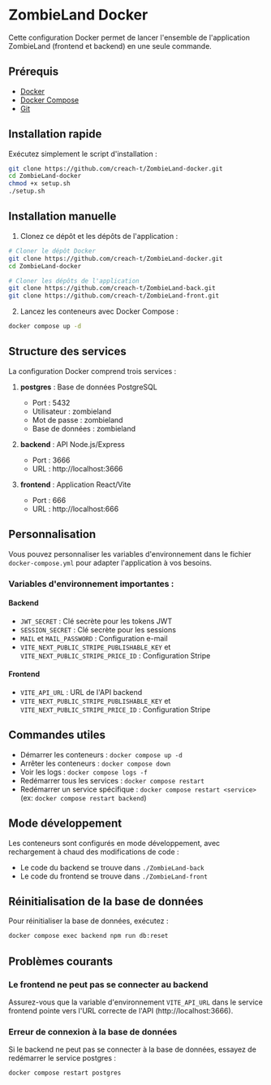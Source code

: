 # ZombieLand Docker

Cette configuration Docker permet de lancer l'ensemble de l'application ZombieLand (frontend et backend) en une seule commande.

## Prérequis

- [Docker](https://docs.docker.com/get-docker/)
- [Docker Compose](https://docs.docker.com/compose/install/)
- [Git](https://git-scm.com/downloads)

## Installation rapide

Exécutez simplement le script d'installation :

```bash
git clone https://github.com/creach-t/ZombieLand-docker.git
cd ZombieLand-docker
chmod +x setup.sh
./setup.sh
```

## Installation manuelle

1. Clonez ce dépôt et les dépôts de l'application :

```bash
# Cloner le dépôt Docker
git clone https://github.com/creach-t/ZombieLand-docker.git
cd ZombieLand-docker

# Cloner les dépôts de l'application
git clone https://github.com/creach-t/ZombieLand-back.git
git clone https://github.com/creach-t/ZombieLand-front.git
```

2. Lancez les conteneurs avec Docker Compose :

```bash
docker compose up -d
```

## Structure des services

La configuration Docker comprend trois services :

1. **postgres** : Base de données PostgreSQL
   - Port : 5432
   - Utilisateur : zombieland
   - Mot de passe : zombieland
   - Base de données : zombieland

2. **backend** : API Node.js/Express
   - Port : 3666
   - URL : http://localhost:3666

3. **frontend** : Application React/Vite
   - Port : 666
   - URL : http://localhost:666

## Personnalisation

Vous pouvez personnaliser les variables d'environnement dans le fichier `docker-compose.yml` pour adapter l'application à vos besoins.

### Variables d'environnement importantes :

#### Backend
- `JWT_SECRET` : Clé secrète pour les tokens JWT
- `SESSION_SECRET` : Clé secrète pour les sessions
- `MAIL` et `MAIL_PASSWORD` : Configuration e-mail
- `VITE_NEXT_PUBLIC_STRIPE_PUBLISHABLE_KEY` et `VITE_NEXT_PUBLIC_STRIPE_PRICE_ID` : Configuration Stripe

#### Frontend
- `VITE_API_URL` : URL de l'API backend
- `VITE_NEXT_PUBLIC_STRIPE_PUBLISHABLE_KEY` et `VITE_NEXT_PUBLIC_STRIPE_PRICE_ID` : Configuration Stripe

## Commandes utiles

- Démarrer les conteneurs : `docker compose up -d`
- Arrêter les conteneurs : `docker compose down`
- Voir les logs : `docker compose logs -f`
- Redémarrer tous les services : `docker compose restart`
- Redémarrer un service spécifique : `docker compose restart <service>` (ex: `docker compose restart backend`)

## Mode développement

Les conteneurs sont configurés en mode développement, avec rechargement à chaud des modifications de code :

- Le code du backend se trouve dans `./ZombieLand-back`
- Le code du frontend se trouve dans `./ZombieLand-front`

## Réinitialisation de la base de données

Pour réinitialiser la base de données, exécutez :

```bash
docker compose exec backend npm run db:reset
```

## Problèmes courants

### Le frontend ne peut pas se connecter au backend

Assurez-vous que la variable d'environnement `VITE_API_URL` dans le service frontend pointe vers l'URL correcte de l'API (http://localhost:3666).

### Erreur de connexion à la base de données

Si le backend ne peut pas se connecter à la base de données, essayez de redémarrer le service postgres :

```bash
docker compose restart postgres
```
